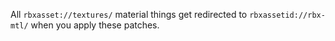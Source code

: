 All `rbxasset://textures/` material things get redirected to `rbxassetid://rbx-mtl/` when you apply these patches.
